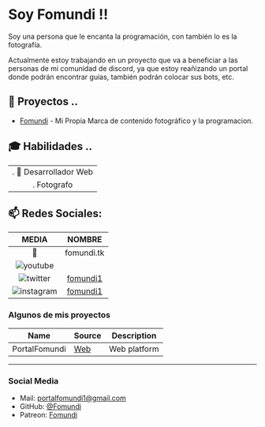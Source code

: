 # Soy Fomundi !!

Soy una persona que le encanta la programación, con también lo es la fotografía.

Actualmente estoy trabajando en un proyecto que va a beneficiar a las personas de mi comunidad de discord, ya que estoy reañizando un portal donde podrán encontrar guias, también podrán colocar sus bots, etc.

## 🌱 Proyectos ..
*   [Fomundi]() - Mi Propia Marca de contenido fotográfico y la programacion.

## 🎓 Habilidades ..

|     	| 
|:----------------------------:	|
|. 💾 Desarrollador Web 	|   
|.    Fotografo

## 📫  Redes Sociales: 


|              MEDIA             	|       NOMBRE       	|
|:----------------------------:	|:-------------------:	|
| 📧  	| fomundi.tk	|
| ![youtube](https://i.imgur.com/v76ZdvR.png)|
| ![twitter](https://i.imgur.com/HeZ0zJn.png) 	| [fomundi1](https://twitter.com/fomundi/)	|
| ![instagram](https://i.imgur.com/tu01NLm.png) 	| [fomundi1](https://www.instagram.com/fomundi1/)	|

### Algunos de mis proyectos

Name | Source | Description
--- | --- | ---
PortalFomundi | [Web](https://portalfomundi.tk) | Web platform
---

### Social Media

- Mail: portalfomundi1@gmail.com
- GitHub: [@Fomundi](https://github.com/fomundi)
- Patreon: [Fomundi]()

